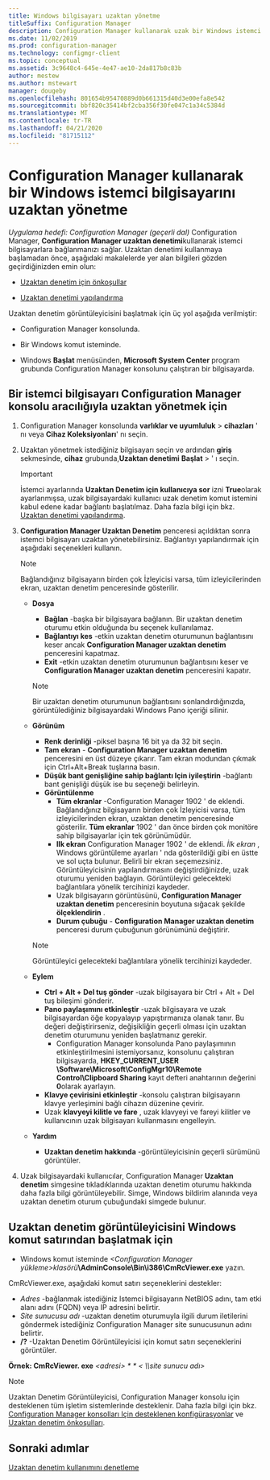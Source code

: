 ```yaml
---
title: Windows bilgisayarı uzaktan yönetme
titleSuffix: Configuration Manager
description: Configuration Manager kullanarak uzak bir Windows istemci bilgisayarı yönetme.
ms.date: 11/02/2019
ms.prod: configuration-manager
ms.technology: configmgr-client
ms.topic: conceptual
ms.assetid: 3c9648c4-645e-4e47-ae10-2da817b8c83b
author: mestew
ms.author: mstewart
manager: dougeby
ms.openlocfilehash: 801654b95470889d0b661315d40d3e00efa8e542
ms.sourcegitcommit: bbf820c35414bf2cba356f30fe047c1a34c5384d
ms.translationtype: MT
ms.contentlocale: tr-TR
ms.lasthandoff: 04/21/2020
ms.locfileid: "81715112"
---
```

# <a name="how-to-remotely-administer-a-windows-client-computer-by-using-configuration-manager"></a>Configuration Manager kullanarak bir Windows istemci bilgisayarını uzaktan yönetme

*Uygulama hedefi: Configuration Manager (geçerli dal)* Configuration Manager, **Configuration Manager uzaktan denetimi**kullanarak istemci bilgisayarlara bağlanmanızı sağlar. Uzaktan denetimi kullanmaya başlamadan önce, aşağıdaki makalelerde yer alan bilgileri gözden geçirdiğinizden emin olun:  

-   [Uzaktan denetim için önkoşullar](prerequisites-for-remote-control.md)  

-   [Uzaktan denetimi yapılandırma](configuring-remote-control.md)  

Uzaktan denetim görüntüleyicisini başlatmak için üç yol aşağıda verilmiştir:  

-   Configuration Manager konsolunda.  

-   Bir Windows komut isteminde.  

-   Windows **Başlat** menüsünden, **Microsoft System Center** program grubunda Configuration Manager konsolunu çalıştıran bir bilgisayarda.  

## <a name="to-remotely-administer-a-client-computer-from-the-configuration-manager-console"></a>Bir istemci bilgisayarı Configuration Manager konsolu aracılığıyla uzaktan yönetmek için  

1.  Configuration Manager konsolunda **varlıklar ve uyumluluk** > **cihazları** ' nı veya **Cihaz Koleksiyonları**' nı seçin.  

3.  Uzaktan yönetmek istediğiniz bilgisayarı seçin ve ardından **giriş** sekmesinde, **cihaz** grubunda,**Uzaktan denetimi** **Başlat** > ' ı seçin.  

    > [!IMPORTANT]  
    >  İstemci ayarlarında **Uzaktan Denetim için kullanıcıya sor** izni **True**olarak ayarlanmışsa, uzak bilgisayardaki kullanıcı uzak denetim komut istemini kabul edene kadar bağlantı başlatılmaz. Daha fazla bilgi için bkz. [Uzaktan denetimi yapılandırma](configuring-remote-control.md).  

4.  **Configuration Manager Uzaktan Denetim** penceresi açıldıktan sonra istemci bilgisayarı uzaktan yönetebilirsiniz. Bağlantıyı yapılandırmak için aşağıdaki seçenekleri kullanın.  

    > [!NOTE]  
    >  Bağlandığınız bilgisayarın birden çok İzleyicisi varsa, tüm izleyicilerinden ekran, uzaktan denetim penceresinde gösterilir.  

    -   **Dosya**
        - **Bağlan** -başka bir bilgisayara bağlanın. Bir uzaktan denetim oturumu etkin olduğunda bu seçenek kullanılamaz.  
        -   **Bağlantıyı kes** -etkin uzaktan denetim oturumunun bağlantısını keser ancak **Configuration Manager uzaktan denetim** penceresini kapatmaz.  
        - **Exit** -etkin uzaktan denetim oturumunun bağlantısını keser ve **Configuration Manager uzaktan denetim** penceresini kapatır.  

        > [!NOTE]  
        >  Bir uzaktan denetim oturumunun bağlantısını sonlandırdığınızda, görüntülediğiniz bilgisayardaki Windows Pano içeriği silinir.


    - **Görünüm**
      - **Renk derinliği** -piksel başına 16 bit ya da 32 bit seçin.
      -  **Tam ekran** - **Configuration Manager uzaktan denetim** penceresini en üst düzeye çıkarır. Tam ekran modundan çıkmak için Ctrl+Alt+Break tuşlarına basın.  
      - **Düşük bant genişliğine sahip bağlantı Için iyileştirin** -bağlantı bant genişliği düşük ise bu seçeneği belirleyin.
      - **Görüntülenme**
        - **Tüm ekranlar** -Configuration Manager 1902 ' de eklendi. Bağlandığınız bilgisayarın birden çok İzleyicisi varsa, tüm izleyicilerinden ekran, uzaktan denetim penceresinde gösterilir. **Tüm ekranlar** 1902 ' dan önce birden çok monitöre sahip bilgisayarlar için tek görünümüdür.
        -  **Ilk ekran** Configuration Manager 1902 ' de eklendi. *İlk ekran* , Windows görüntüleme ayarları ' nda gösterildiği gibi en üstte ve sol uçta bulunur. Belirli bir ekran seçemezsiniz. Görüntüleyicisinin yapılandırmasını değiştirdiğinizde, uzak oturumu yeniden bağlayın. Görüntüleyici gelecekteki bağlantılara yönelik tercihinizi kaydeder.
        -  Uzak bilgisayarın görüntüsünü, **Configuration Manager uzaktan denetim** penceresinin boyutuna sığacak şekilde **ölçeklendirin** .
        - **Durum çubuğu** - **Configuration Manager uzaktan denetim** penceresi durum çubuğunun görünümünü değiştirir.  

       > [!NOTE]  
       >  Görüntüleyici gelecekteki bağlantılara yönelik tercihinizi kaydeder.

    -   **Eylem**
        - **Ctrl + Alt + Del tuş gönder** -uzak bilgisayara bir Ctrl + Alt + Del tuş bileşimi gönderir. 
        - **Pano paylaşımını etkinleştir** -uzak bilgisayara ve uzak bilgisayardan öğe kopyalayıp yapıştırmanıza olanak tanır. Bu değeri değiştirirseniz, değişikliğin geçerli olması için uzaktan denetim oturumunu yeniden başlatmanız gerekir.   
          - Configuration Manager konsolunda Pano paylaşımının etkinleştirilmesini istemiyorsanız, konsolunu çalıştıran bilgisayarda, **HKEY_CURRENT_USER \Software\Microsoft\ConfigMgr10\Remote Control\Clipboard Sharing** kayıt defteri anahtarının değerini **0**olarak ayarlayın.
        - **Klavye çevirisini etkinleştir** -konsolu çalıştıran bilgisayarın klavye yerleşimini bağlı cihazın düzenine çevirir.
        - Uzak **klavyeyi kilitle ve fare** , uzak klavyeyi ve fareyi kilitler ve kullanıcının uzak bilgisayarı kullanmasını engelleyin.  

    -   **Yardım**
        - **Uzaktan denetim hakkında** -görüntüleyicisinin geçerli sürümünü görüntüler.  

5.  Uzak bilgisayardaki kullanıcılar, Configuration Manager **Uzaktan denetim** simgesine tıkladıklarında uzaktan denetim oturumu hakkında daha fazla bilgi görüntüleyebilir. Simge, Windows bildirim alanında veya uzaktan denetim oturum çubuğundaki simgede bulunur.  

## <a name="to-start-the-remote-control-viewer-from-the-windows-command-line"></a>Uzaktan denetim görüntüleyicisini Windows komut satırından başlatmak için  

-   Windows komut isteminde _<Configuration Manager yükleme\>klasörü_**\AdminConsole\Bin\i386\CmRcViewer.exe** yazın.  

CmRcViewer.exe, aşağıdaki komut satırı seçeneklerini destekler:  

- *Adres* -bağlanmak istediğiniz Istemci bilgisayarın NetBIOS adını, tam etki alanı adını (FQDN) veya IP adresini belirtir.
- *Site sunucusu adı* -uzaktan denetim oturumuyla ilgili durum iletilerini göndermek istediğiniz Configuration Manager site sunucusunun adını belirtir.
- **/?** -Uzaktan Denetim Görüntüleyicisi için komut satırı seçeneklerini görüntüler.  
     
**Örnek: CmRcViewer. exe** *<adresi\> * * < \\\site sunucu adı>* 

> [!NOTE]  
> Uzaktan Denetim Görüntüleyicisi, Configuration Manager konsolu için desteklenen tüm işletim sistemlerinde desteklenir. Daha fazla bilgi için bkz. [Configuration Manager konsolları Için desteklenen konfigürasyonlar](../../../plan-design/configs/supported-operating-systems-consoles.md) ve [Uzaktan denetim önkoşulları](prerequisites-for-remote-control.md).

## <a name="next-steps"></a>Sonraki adımlar

[Uzaktan denetim kullanımını denetleme](audit-remote-control-usage.md)
